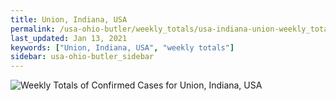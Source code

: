 ```yaml
---
title: Union, Indiana, USA
permalink: /usa-ohio-butler/weekly_totals/usa-indiana-union-weekly_totals.html
last_updated: Jan 13, 2021
keywords: ["Union, Indiana, USA", "weekly totals"]
sidebar: usa-ohio-butler_sidebar
---
```


![Weekly Totals of Confirmed Cases for Union, Indiana, USA](/covid_tracker/images/graphs/usa-indiana-union-weekly_totals_graph.png)
